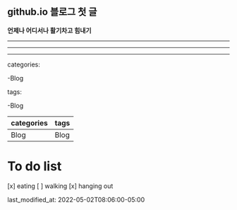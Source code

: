 ## github.io 블로그 첫 글

**언제나 어디서나 활기차고 힘내기**

 ---
 ***
 _____________________________________________________

categories:

  -Blog
  
 tags:
  
  -Blog
  
 categories | tags
 -----------|--------
 Blog | Blog
 
 # To do list
 [x] eating
 [ ] walking
 [x] hanging out
 

 last_modified_at: 2022-05-02T08:06:00-05:00
